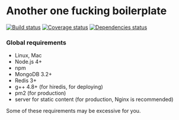 Another one fucking boilerplate
===============================

[![Build status](https://img.shields.io/travis/VodkaBears/another-one-fucking-boilerplate.svg?style=flat-square)](https://travis-ci.org/VodkaBears/another-one-fucking-boilerplate)
[![Coverage status](https://img.shields.io/coveralls/VodkaBears/another-one-fucking-boilerplate.svg?style=flat-square)](https://coveralls.io/github/VodkaBears/another-one-fucking-boilerplate)
[![Dependencies status](https://img.shields.io/david/VodkaBears/another-one-fucking-boilerplate.svg?style=flat-square)](https://david-dm.org/VodkaBears/another-one-fucking-boilerplate)

### Global requirements

* Linux, Mac
* Node.js 4+
* npm
* MongoDB 3.2+
* Redis 3+
* g++ 4.8+ (for hiredis, for deploying)
* pm2 (for production)
* server for static content (for production, Nginx is recommended)

Some of these requirements may be excessive for you.
